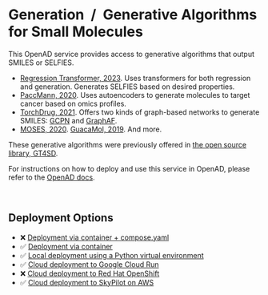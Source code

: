 # Generation &nbsp;/&nbsp; Generative Algorithms for Small Molecules

<!--
The description & support tags are consumed by the generate_docs() script
in the openad-website repo, to generate the 'Available Services' page:
https://openad.accelerate.science/docs/model-service/available-services
-->

<!-- support:apple_silicon:false -->
<!-- support:gcloud:true -->

<!-- description -->
This OpenAD service provides access to generative algorithms that output SMILES or SELFIES.

- [Regression Transformer, 2023](https://github.com/IBM/regression-transformer). Uses transformers for both regression and generation. Generates SELFIES based on desired properties.
- [PaccMann, 2020](https://paccmann.github.io/). Uses autoencoders to generate molecules to target cancer based on omics profiles.
- [TorchDrug, 2021](https://torchdrug.ai/). Offers two kinds of graph-based networks to generate SMILES: [GCPN](https://proceedings.neurips.cc/paper_files/paper/2018/file/d60678e8f2ba9c540798ebbde31177e8-Paper.pdf) and [GraphAF](https://arxiv.org/pdf/2001.09382).
- [MOSES, 2020](https://github.com/molecularsets/moses). [GuacaMol, 2019](https://github.com/BenevolentAI/guacamol). And more.

These generative algorithms were previously offered in [the open source library, GT4SD](https://github.com/GT4SD/gt4sd-core).  
<!-- /description -->

For instructions on how to deploy and use this service in OpenAD, please refer to the [OpenAD docs](https://openad.accelerate.science/docs/model-service/deploying-models).

<br>

## Deployment Options

- ❌ [Deployment via container + compose.yaml](https://openad.accelerate.science/docs/model-service/deploying-models#deployment-via-container-composeyaml-recommended)
- ✅ [Deployment via container](https://openad.accelerate.science/docs/model-service/deploying-models#deployment-via-container)
- ✅ [Local deployment using a Python virtual environment](https://openad.accelerate.science/docs/model-service/deploying-models#local-deployment-using-a-python-virtual-environment)
- ✅ [Cloud deployment to Google Cloud Run](https://openad.accelerate.science/docs/model-service/deploying-models#cloud-deployment-to-google-cloud-run)
- ❌ [Cloud deployment to Red Hat OpenShift](https://openad.accelerate.science/docs/model-service/deploying-models#cloud-deployment-to-red-hat-openshift)
- ✅ [Cloud deployment to SkyPilot on AWS](https://openad.accelerate.science/docs/model-service/deploying-models/#cloud-deployment-to-skypilot-on-aws)

